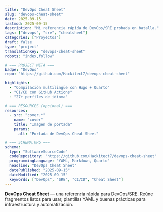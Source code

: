 ```yaml
---
title: "DevOps Cheat Sheet"
slug: "devops-cheat-sheet"
date: 2025-09-15
lastmod: 2025-09-15
description: "Mi referencia rápida de DevOps/SRE probada en batalla."
tags: ["devops", "sre", "cheatsheet"]
categories: ["Proyectos"]
draft: false
type: "project"
translationKey: "devops-cheat-sheet"
robots: "index,follow"

# === PROJECT META ===
badge: "DevOps"
repo: "https://github.com/Hackitect7/devops-cheat-sheet"

highlights:
  - "Compilación multilingüe con Hugo + Quarto"
  - "CI/CD con GitHub Actions"
  - "27+ perfiles de idioma"

# === RESOURCES (opcional) ===
resources:
  - src: "cover.*"
    name: "cover"
    title: "Imagen de portada"
    params:
      alt: "Portada de DevOps Cheat Sheet"

# === SCHEMA.ORG ===
schema:
  type: "SoftwareSourceCode"
  codeRepository: "https://github.com/Hackitect7/devops-cheat-sheet"
  programmingLanguage: "YAML, Markdown, Quarto"
  headline: "DevOps Cheat Sheet"
  datePublished: "2025-09-15"
  dateModified: "2025-09-15"
  keywords: ["DevOps", "SRE", "CI/CD", "Cheat Sheet"]
---
```


**DevOps Cheat Sheet** — una referencia rápida para DevOps/SRE.
Reúne fragmentos listos para usar, plantillas YAML y buenas prácticas para infraestructura y automatización.
